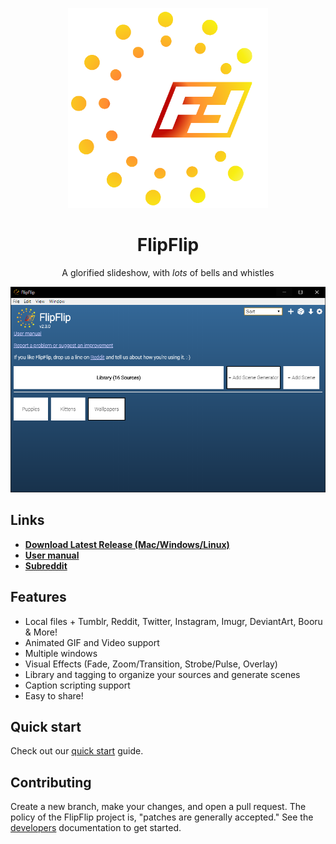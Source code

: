 <p align="center">
  <a href="https://ififfy.github.io/flipflip/">
    <img alt="flipflip" src="./docs/doc_images/flipflip_logo.png" height=320>
  </a>
</p>

<h1 align="center">FlipFlip</h1>
<p align="center">
  A glorified slideshow, with <i>lots</i> of bells and whistles
</p>

![Screenshot](./docs/doc_images/flipflip_home.png)

## Links

* **[Download Latest Release (Mac/Windows/Linux)](https://github.com/ififfy/flipflip/releases/latest)**
* **[User manual](https://ififfy.github.io/flipflip/)**
* **[Subreddit](https://www.reddit.com/r/flipflip/)**

## Features
- Local files + Tumblr, Reddit, Twitter, Instagram, Imugr, DeviantArt, Booru & More!
- Animated GIF and Video support
- Multiple windows
- Visual Effects (Fade, Zoom/Transition, Strobe/Pulse, Overlay)
- Library and tagging to organize your sources and generate scenes
- Caption scripting support
- Easy to share!

## Quick start

Check out our [quick start](https://ififfy.github.io/flipflip/#/quickstart) guide.

## Contributing

Create a new branch, make your changes, and open a pull request. The policy of the FlipFlip project is, 
"patches are generally accepted." See the [developers](https://ififfy.github.io/flipflip/#/developers) 
documentation to get started.